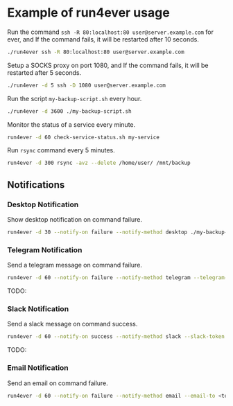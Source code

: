 # Example of run4ever usage

Run the command `ssh -R 80:localhost:80 user@server.example.com` for ever, and If  the command fails, it will be restarted after 10 seconds.

```bash
./run4ever ssh -R 80:localhost:80 user@server.example.com
```

Setup a SOCKS proxy on port 1080, and If  the command fails, it will be restarted after 5 seconds.
```bash
./run4ever -d 5 ssh -D 1080 user@server.example.com
```

Run the script `my-backup-script.sh` every hour.
```bash
./run4ever -d 3600 ./my-backup-script.sh
```

Monitor the status of a service every minute.
```bash
run4ever -d 60 check-service-status.sh my-service
```

Run `rsync` command every 5 minutes.
```bash
run4ever -d 300 rsync -avz --delete /home/user/ /mnt/backup
```

## Notifications

### Desktop Notification
Show desktop notification on command failure.
```bash
run4ever -d 30 --notify-on failure --notify-method desktop ./my-backup-script.sh
```

### Telegram Notification
Send a telegram message on command failure.
```bash
run4ever -d 60 --notify-on failure --notify-method telegram --telegram-token <token> --telegram-chat-id <chat-id> ./my-backup-script.sh
```

TODO:
### Slack Notification
Send a slack message on command success.
```bash
run4ever -d 60 --notify-on success --notify-method slack --slack-token <token> --slack-channel <channel> ./my-backup-script.sh
```

TODO:
### Email Notification
Send an email on command failure.
```bash
run4ever -d 60 --notify-on failure --notify-method email --email-to <to> --email-from <from> --email-password <password> --email-smtp <smtp> --email-port <port> ./my-backup-script.sh
```
